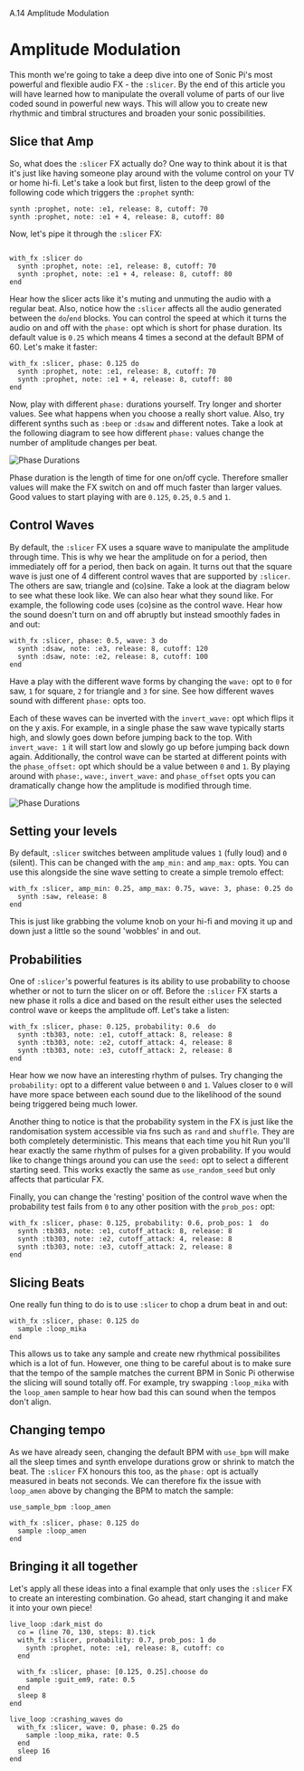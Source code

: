 A.14 Amplitude Modulation

# Amplitude Modulation

This month we're going to take a deep dive into one of Sonic Pi's most
powerful and flexible audio FX - the `:slicer`. By the end of this
article you will have learned how to manipulate the overall volume of
parts of our live coded sound in powerful new ways. This will allow you
to create new rhythmic and timbral structures and broaden your sonic
possibilities.

## Slice that Amp

So, what does the `:slicer` FX actually do?  One way to think about it
is that it's just like having someone play around with the volume
control on your TV or home hi-fi. Let's take a look but first, listen to
the deep growl of the following code which triggers the `:prophet`
synth:

```
synth :prophet, note: :e1, release: 8, cutoff: 70
synth :prophet, note: :e1 + 4, release: 8, cutoff: 80
```

Now, let's pipe it through the `:slicer` FX:

```

with_fx :slicer do
  synth :prophet, note: :e1, release: 8, cutoff: 70
  synth :prophet, note: :e1 + 4, release: 8, cutoff: 80
end
```

Hear how the slicer acts like it's muting and unmuting the audio with a
regular beat. Also, notice how the `:slicer` affects all the audio
generated between the `do`/`end` blocks. You can control the speed at which
it turns the audio on and off with the `phase:` opt which is short for
phase duration. Its default value is `0.25` which means 4 times a second
at the default BPM of 60. Let's make it faster:

```
with_fx :slicer, phase: 0.125 do
  synth :prophet, note: :e1, release: 8, cutoff: 70
  synth :prophet, note: :e1 + 4, release: 8, cutoff: 80
end
```

Now, play with different `phase:` durations yourself. Try longer and
shorter values. See what happens when you choose a really short
value. Also, try different synths such as `:beep` or `:dsaw` and
different notes. Take a look at the following diagram to see how
different `phase:` values change the number of amplitude changes per
beat.

![Phase Durations](images/tutorial/articles/A.14-amplitude-modulation/slicer_phase_durations.png)

Phase duration is the length of time for one on/off cycle. Therefore
smaller values will make the FX switch on and off much faster than
larger values. Good values to start playing with are `0.125`, `0.25`,
`0.5` and `1`.


## Control Waves

By default, the `:slicer` FX uses a square wave to manipulate the
amplitude through time. This is why we hear the amplitude on for a
period, then immediately off for a period, then back on again. It turns
out that the square wave is just one of 4 different control waves that
are supported by `:slicer`. The others are saw, triangle and
(co)sine. Take a look at the diagram below to see what these look
like. We can also hear what they sound like. For example, the following
code uses (co)sine as the control wave. Hear how the sound doesn't turn
on and off abruptly but instead smoothly fades in and out:

```
with_fx :slicer, phase: 0.5, wave: 3 do
  synth :dsaw, note: :e3, release: 8, cutoff: 120
  synth :dsaw, note: :e2, release: 8, cutoff: 100
end
```

Have a play with the different wave forms by changing the `wave:` opt to
`0` for saw, `1` for square, `2` for triangle and `3` for sine. See how
different waves sound with different `phase:` opts too.

Each of these waves can be inverted with the `invert_wave:` opt which
flips it on the y axis. For example, in a single phase the saw wave
typically starts high, and slowly goes down before jumping back to the
top. With `invert_wave: 1` it will start low and slowly go up before
jumping back down again. Additionally, the control wave can be started
at different points with the `phase_offset:` opt which should be a value
between `0` and `1`. By playing around with `phase:`, `wave:`,
`invert_wave:` and `phase_offset` opts you can dramatically change how
the amplitude is modified through time.

![Phase Durations](images/tutorial/articles/A.14-amplitude-modulation/slicer_control_waves.png)


## Setting your levels

By default, `:slicer` switches between amplitude values `1` (fully loud)
and `0` (silent). This can be changed with the `amp_min:` and `amp_max:`
opts. You can use this alongside the sine wave setting to create a
simple tremolo effect:

```
with_fx :slicer, amp_min: 0.25, amp_max: 0.75, wave: 3, phase: 0.25 do
  synth :saw, release: 8
end
```

This is just like grabbing the volume knob on your hi-fi and moving it
up and down just a little so the sound 'wobbles' in and out.


## Probabilities

One of `:slicer`'s powerful features is its ability to use probability
to choose whether or not to turn the slicer on or off. Before the
`:slicer` FX starts a new phase it rolls a dice and based on the result
either uses the selected control wave or keeps the amplitude off. Let's
take a listen:

```
with_fx :slicer, phase: 0.125, probability: 0.6  do
  synth :tb303, note: :e1, cutoff_attack: 8, release: 8
  synth :tb303, note: :e2, cutoff_attack: 4, release: 8
  synth :tb303, note: :e3, cutoff_attack: 2, release: 8
end
```

Hear how we now have an interesting rhythm of pulses. Try changing the
`probability:` opt to a different value between `0` and `1`. Values
closer to `0` will have more space between each sound due to the
likelihood of the sound being triggered being much lower.

Another thing to notice is that the probability system in the FX is just
like the randomisation system accessible via fns such as `rand` and
`shuffle`. They are both completely deterministic. This means that each
time you hit Run you'll hear exactly the same rhythm of pulses for a
given probability. If you would like to change things around you can use
the `seed:` opt to select a different starting seed. This works exactly
the same as `use_random_seed` but only affects that particular FX.

Finally, you can change the 'resting' position of the control wave when
the probability test fails from `0` to any other position with the
`prob_pos:` opt:

```
with_fx :slicer, phase: 0.125, probability: 0.6, prob_pos: 1  do
  synth :tb303, note: :e1, cutoff_attack: 8, release: 8
  synth :tb303, note: :e2, cutoff_attack: 4, release: 8
  synth :tb303, note: :e3, cutoff_attack: 2, release: 8
end
```

## Slicing Beats

One really fun thing to do is to use `:slicer` to chop a drum beat in
and out:

```
with_fx :slicer, phase: 0.125 do
  sample :loop_mika
end
```

This allows us to take any sample and create new rhythmical possibilites
which is a lot of fun. However, one thing to be careful about is to make
sure that the tempo of the sample matches the current BPM in Sonic Pi
otherwise the slicing will sound totally off. For example, try swapping
`:loop_mika` with the `loop_amen` sample to hear how bad this can sound
when the tempos don't align.

## Changing tempo

As we have already seen, changing the default BPM with `use_bpm` will
make all the sleep times and synth envelope durations grow or shrink to
match the beat. The `:slicer` FX honours this too, as the `phase:` opt
is actually measured in beats not seconds. We can therefore fix the
issue with `loop_amen` above by changing the BPM to match the sample:

```
use_sample_bpm :loop_amen

with_fx :slicer, phase: 0.125 do
  sample :loop_amen
end
```

## Bringing it all together

Let's apply all these ideas into a final example that only uses the
`:slicer` FX to create an interesting combination. Go ahead, start
changing it and make it into your own piece!

```
live_loop :dark_mist do
  co = (line 70, 130, steps: 8).tick
  with_fx :slicer, probability: 0.7, prob_pos: 1 do
    synth :prophet, note: :e1, release: 8, cutoff: co
  end
  
  with_fx :slicer, phase: [0.125, 0.25].choose do
    sample :guit_em9, rate: 0.5
  end
  sleep 8
end

live_loop :crashing_waves do
  with_fx :slicer, wave: 0, phase: 0.25 do
    sample :loop_mika, rate: 0.5
  end
  sleep 16
end
```




